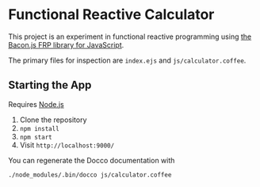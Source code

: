 Functional Reactive Calculator
==============================

This project is an experiment in functional reactive programming using [the Bacon.js FRP library for JavaScript](https://github.com/baconjs/bacon.js).

The primary files for inspection are `index.ejs` and `js/calculator.coffee`.

Starting the App
----------------

Requires [Node.js](http://nodejs.org)

 1. Clone the repository
 2. `npm install`
 3. `npm start`
 4. Visit `http://localhost:9000/`

You can regenerate the Docco documentation with

    ./node_modules/.bin/docco js/calculator.coffee
